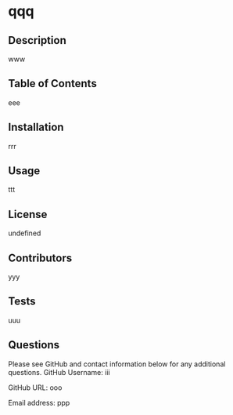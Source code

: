 # qqq

## Description
www

## Table of Contents
eee

## Installation
rrr

## Usage 
ttt

## License 
undefined

## Contributors
yyy

## Tests 
uuu

## Questions 
Please see GitHub and contact information below for any additional questions.
GitHub Username: iii 

GitHub URL: ooo 

Email address: ppp 

